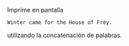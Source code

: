 
Imprime en pantalla

```text
Winter came for the House of Frey.
```

utilizando la concatenación de palabras.
